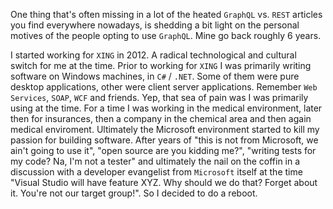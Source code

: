 ---
---
One thing that's often missing in a lot of the heated `GraphQL` vs. `REST` articles you find everywhere nowadays, is shedding a bit light on the personal motives of the people opting to use `GraphQL`. Mine go back roughly 6 years.

I started working for `XING` in 2012. A radical technological and cultural switch for me at the time. Prior to working for `XING` I was primarily writing software on Windows machines, in `C#` / `.NET`. Some of them were pure desktop applications, other were client server applications. Remember `Web Services`, `SOAP`, `WCF` and friends. Yep, that sea of pain was I was primarily using at the time. For a time I was working in the medical environment, later then for insurances, then a company in the chemical area and then again medical enviroment. Ultimately the Microsoft environment started to kill my passion for building software. After years of "this is not from Microsoft, we ain't going to use it", "open source are you kidding me?", "writing tests for my code? Na, I'm not a tester" and ultimately the nail on the coffin in a discussion with a developer evangelist from `Microsoft` itself at the time "Visual Studio will have feature XYZ. Why should we do that? Forget about it. You're not our target group!". So I decided to do a reboot.